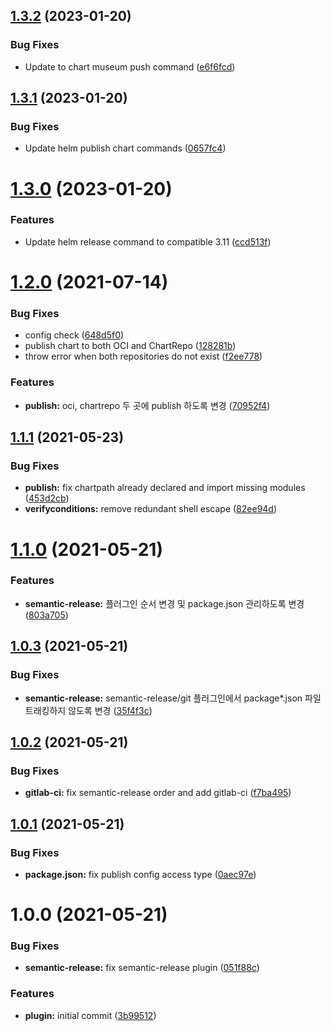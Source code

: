 ## [1.3.2](https://git.projectbro.com/Devops/semantic-release-helm/compare/v1.3.1...v1.3.2) (2023-01-20)


### Bug Fixes

* Update to chart museum push command ([e6f6fcd](https://git.projectbro.com/Devops/semantic-release-helm/commit/e6f6fcdfc362dc4aaecc8c092e861c50c7e2aa08))

## [1.3.1](https://git.projectbro.com/Devops/semantic-release-helm/compare/v1.3.0...v1.3.1) (2023-01-20)


### Bug Fixes

* Update helm publish chart commands ([0657fc4](https://git.projectbro.com/Devops/semantic-release-helm/commit/0657fc41aebce01faaf70d03a3f3f93d54cb5df7))

# [1.3.0](https://git.projectbro.com/Devops/semantic-release-helm/compare/v1.2.0...v1.3.0) (2023-01-20)


### Features

* Update helm release command to compatible 3.11 ([ccd513f](https://git.projectbro.com/Devops/semantic-release-helm/commit/ccd513f4c1b0101b9064e0c90152ce2a047a7e67))

# [1.2.0](https://git.projectbro.com/Devops/semantic-release-helm/compare/v1.1.1...v1.2.0) (2021-07-14)


### Bug Fixes

* config check ([648d5f0](https://git.projectbro.com/Devops/semantic-release-helm/commit/648d5f015409e0ee92340aa90fc11167eccf0d74))
* publish chart to both OCI and ChartRepo ([128281b](https://git.projectbro.com/Devops/semantic-release-helm/commit/128281b22bc931d9266a930c0c8e9230e59c0308))
* throw error when both repositories do not exist ([f2ee778](https://git.projectbro.com/Devops/semantic-release-helm/commit/f2ee778967c25fbadbbead093c0840f2c34258ea))


### Features

* **publish:** oci, chartrepo 두 곳에 publish 하도록 변경 ([70952f4](https://git.projectbro.com/Devops/semantic-release-helm/commit/70952f4b5a5169621e53a54faba53cd130812c90))

## [1.1.1](https://git.projectbro.com/Devops/semantic-release-helm/compare/v1.1.0...v1.1.1) (2021-05-23)


### Bug Fixes

* **publish:** fix chartpath already declared and import missing modules ([453d2cb](https://git.projectbro.com/Devops/semantic-release-helm/commit/453d2cb3f4d6fdb00722f0c1cf2cc160b750b3f4))
* **verifyconditions:** remove redundant shell escape ([82ee94d](https://git.projectbro.com/Devops/semantic-release-helm/commit/82ee94da4cda15c3ae3d08fc6a25e0faa911e41f))

# [1.1.0](https://git.projectbro.com/Devops/semantic-release-helm/compare/v1.0.3...v1.1.0) (2021-05-21)


### Features

* **semantic-release:** 플러그인 순서 변경 및 package.json 관리하도록 변경 ([803a705](https://git.projectbro.com/Devops/semantic-release-helm/commit/803a7054f20d09759c89950c26f12f84c64f0bb0))

## [1.0.3](https://git.projectbro.com/Devops/semantic-release-helm/compare/v1.0.2...v1.0.3) (2021-05-21)


### Bug Fixes

* **semantic-release:** semantic-release/git 플러그인에서 package*.json 파일 트래킹하지 않도록 변경 ([35f4f3c](https://git.projectbro.com/Devops/semantic-release-helm/commit/35f4f3c488161f092cc772b83edc08e11b1953c1))

## [1.0.2](https://git.projectbro.com/Devops/semantic-release-helm/compare/v1.0.1...v1.0.2) (2021-05-21)


### Bug Fixes

* **gitlab-ci:** fix semantic-release order and add gitlab-ci ([f7ba495](https://git.projectbro.com/Devops/semantic-release-helm/commit/f7ba495b99f5b24535bedc5f04bddca5bc7ada58))

## [1.0.1](https://git.projectbro.com/Devops/semantic-release-helm/compare/v1.0.0...v1.0.1) (2021-05-21)


### Bug Fixes

* **package.json:** fix publish config access type ([0aec97e](https://git.projectbro.com/Devops/semantic-release-helm/commit/0aec97ef0ac02a04c4bafb92185596712f890898))

# 1.0.0 (2021-05-21)


### Bug Fixes

* **semantic-release:** fix semantic-release plugin ([051f88c](https://git.projectbro.com/Devops/semantic-release-helm/commit/051f88c8a1826250bd1a9790cdd953a3f0aec06e))


### Features

* **plugin:** initial commit ([3b99512](https://git.projectbro.com/Devops/semantic-release-helm/commit/3b995121ff9622285ce1b5e4197bebfe79d46830))
